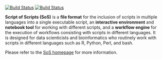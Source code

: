 [![Build Status](https://travis-ci.org/vatlab/SOS.svg?branch=master)](https://travis-ci.org/vatlab/SOS)
[![Build Status](https://ci.appveyor.com/api/projects/status/github/BoPeng/sos?branch=master&svg=true)](https://ci.appveyor.com/project/BoPeng/sos)

**Script of Scripts (SoS)** is a **file format** for the inclusion of
scripts in multiple languages into a single executable script, an
**interactive environment** and **notebook tool** for working with different scripts, and
a **workflow engine** for the execution of workflows consisting with scripts
in different languages. It is designed for data scienticists and bioinformatics who routinely work with scripts in different languages such as R, Python, Perl, and bash.

Please refer to the [SoS homepage](http://vatlab.github.io/SOS) for more information.
